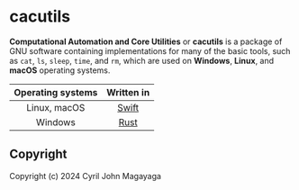 # cacutils

**Computational Automation and Core Utilities** or **cacutils** is a package of GNU software containing implementations for many of the basic tools, such as `cat`, `ls`, `sleep`, `time`, and `rm`, which are used on **Windows**, **Linux**, and **macOS** operating systems.

| Operating systems |             Written in             |
|:-----------------:|:----------------------------------:|
| Linux, macOS      | [Swift](https://swift.org)         |
| Windows           | [Rust](https://rustlang.org)       |

## Copyright

Copyright (c) 2024 Cyril John Magayaga
